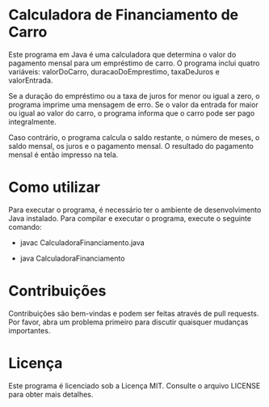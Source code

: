 # Calculadora de Financiamento de Carro

Este programa em Java é uma calculadora que determina o valor do pagamento mensal para um empréstimo de carro. O programa inclui quatro variáveis: valorDoCarro, duracaoDoEmprestimo, taxaDeJuros e valorEntrada.

Se a duração do empréstimo ou a taxa de juros for menor ou igual a zero, o programa imprime uma mensagem de erro. Se o valor da entrada for maior ou igual ao valor do carro, o programa informa que o carro pode ser pago integralmente.

Caso contrário, o programa calcula o saldo restante, o número de meses, o saldo mensal, os juros e o pagamento mensal. O resultado do pagamento mensal é então impresso na tela.

# Como utilizar
Para executar o programa, é necessário ter o ambiente de desenvolvimento Java instalado. Para compilar e executar o programa, execute o seguinte comando:


- javac CalculadoraFinanciamento.java

- java CalculadoraFinanciamento 

# Contribuições
Contribuições são bem-vindas e podem ser feitas através de pull requests. Por favor, abra um problema primeiro para discutir quaisquer mudanças importantes.

# Licença
Este programa é licenciado sob a Licença MIT. Consulte o arquivo LICENSE para obter mais detalhes.
